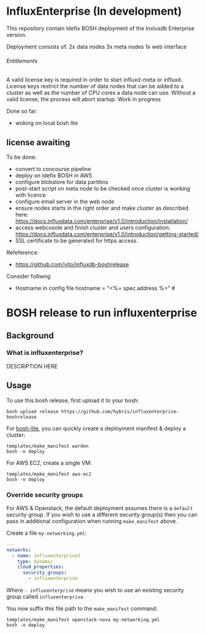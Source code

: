 # InfluxEnterprise (In development)

This repository contain Idefix BOSH deployment of the Inxluxdb Enterprise version.

Deployment consists of:
2x data nodes
3x meta nodes
1x web interface

###### Entitlements
A valid license key is required in order to start influxd-meta or influxd. License keys restrict the number of data nodes that can be added to a cluster as well as the number of CPU cores a data node can use. Without a valid license, the process will abort startup.
Work in progress

Done so far:
- woking on local bosh lite

## license awaiting

To be done:
- convert to concourse pipeline
- deploy on Idefix BOSH in AWS
- configure blobstore for data partitins
- post-start script on meta node to be checked once cluster is working with licence
- configure email server in the web node
- ensure nodes starts in the right order and make cluster as described here:
https://docs.influxdata.com/enterprise/v1.0/introduction/installation/
- access webcosole and finish cluster and users configuration: https://docs.influxdata.com/enterprise/v1.0/introduction/getting-started/
- SSL certificate to be generated for https access.


Refeference:
- https://github.com/vito/influxdb-boshrelease

Consider folliwng
- Hostname in config file
hostname = "<%= spec.address %>" #


BOSH release to run influxenterprise
=======================

Background
----------

### What is influxenterprise?

DESCRIPTION HERE

Usage
-----

To use this bosh release, first upload it to your bosh:

```
bosh upload release https://github.com/hybris/influxenterprise-boshrelease
```

For [bosh-lite](https://github.com/cloudfoundry/bosh-lite), you can quickly create a deployment manifest & deploy a cluster:

```
templates/make_manifest warden
bosh -n deploy
```

For AWS EC2, create a single VM:

```
templates/make_manifest aws-ec2
bosh -n deploy
```

### Override security groups

For AWS & Openstack, the default deployment assumes there is a `default` security group. If you wish to use a different security group(s) then you can pass in additional configuration when running `make_manifest` above.

Create a file `my-networking.yml`:

```yaml
---
networks:
  - name: influxenterprise1
    type: dynamic
    cloud_properties:
      security_groups:
        - influxenterprise
```

Where `- influxenterprise` means you wish to use an existing security group called `influxenterprise`.

You now suffix this file path to the `make_manifest` command:

```
templates/make_manifest openstack-nova my-networking.yml
bosh -n deploy
```
